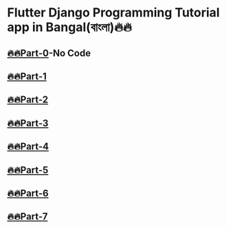 # Flutter Django Programming Tutorial app in Bangal(বাংলা)🔥🔥

## [🔥🔥Part-0](#)-No Code
## [🔥🔥Part-1](https://github.com/codewithrafiq/Flutter-Django-Programming-Tutorial-app-in-Bangal/tree/14729b5c22fa80be8958d8f7f58d4ab90c3b7cb8)
## [🔥🔥Part-2](https://github.com/codewithrafiq/Flutter-Django-Programming-Tutorial-app-in-Bangal/tree/926b3edb145b03c384626af0039ba245692d271b)
## [🔥🔥Part-3](https://github.com/codewithrafiq/Flutter-Django-Programming-Tutorial-app-in-Bangal/tree/6d0036014dfe68b09e2350fe213b8e3d9e92c8ff)
## [🔥🔥Part-4](https://github.com/codewithrafiq/Flutter-Django-Programming-Tutorial-app-in-Bangal/tree/ad83215123cf87693a2be1292068cc1458c5ed47)
## [🔥🔥Part-5](https://github.com/codewithrafiq/Flutter-Django-Programming-Tutorial-app-in-Bangal/tree/92f74780c95bc0304f927590f4f5729fc21cb634)
## [🔥🔥Part-6](https://github.com/codewithrafiq/Flutter-Django-Programming-Tutorial-app-in-Bangal/tree/440587fc4e49d94d56629106383d5d9ccd191050)
## [🔥🔥Part-7](https://github.com/codewithrafiq/Flutter-Django-Programming-Tutorial-app-in-Bangal/tree/df4770aff3bc3dc9b41688da67c61140eabbc952)
